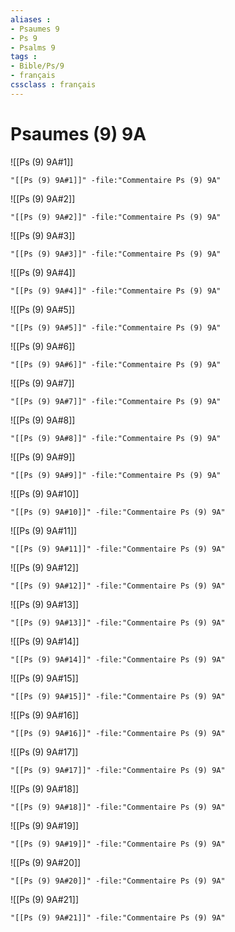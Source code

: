 ```yaml
---
aliases : 
- Psaumes 9
- Ps 9
- Psalms 9
tags : 
- Bible/Ps/9
- français
cssclass : français
---
```


# Psaumes (9) 9A

![[Ps (9) 9A#1]]

```query
"[[Ps (9) 9A#1]]" -file:"Commentaire Ps (9) 9A"
```

![[Ps (9) 9A#2]]

```query
"[[Ps (9) 9A#2]]" -file:"Commentaire Ps (9) 9A"
```

![[Ps (9) 9A#3]]

```query
"[[Ps (9) 9A#3]]" -file:"Commentaire Ps (9) 9A"
```

![[Ps (9) 9A#4]]

```query
"[[Ps (9) 9A#4]]" -file:"Commentaire Ps (9) 9A"
```

![[Ps (9) 9A#5]]

```query
"[[Ps (9) 9A#5]]" -file:"Commentaire Ps (9) 9A"
```

![[Ps (9) 9A#6]]

```query
"[[Ps (9) 9A#6]]" -file:"Commentaire Ps (9) 9A"
```

![[Ps (9) 9A#7]]

```query
"[[Ps (9) 9A#7]]" -file:"Commentaire Ps (9) 9A"
```

![[Ps (9) 9A#8]]

```query
"[[Ps (9) 9A#8]]" -file:"Commentaire Ps (9) 9A"
```

![[Ps (9) 9A#9]]

```query
"[[Ps (9) 9A#9]]" -file:"Commentaire Ps (9) 9A"
```

![[Ps (9) 9A#10]]

```query
"[[Ps (9) 9A#10]]" -file:"Commentaire Ps (9) 9A"
```

![[Ps (9) 9A#11]]

```query
"[[Ps (9) 9A#11]]" -file:"Commentaire Ps (9) 9A"
```

![[Ps (9) 9A#12]]

```query
"[[Ps (9) 9A#12]]" -file:"Commentaire Ps (9) 9A"
```

![[Ps (9) 9A#13]]

```query
"[[Ps (9) 9A#13]]" -file:"Commentaire Ps (9) 9A"
```

![[Ps (9) 9A#14]]

```query
"[[Ps (9) 9A#14]]" -file:"Commentaire Ps (9) 9A"
```

![[Ps (9) 9A#15]]

```query
"[[Ps (9) 9A#15]]" -file:"Commentaire Ps (9) 9A"
```

![[Ps (9) 9A#16]]

```query
"[[Ps (9) 9A#16]]" -file:"Commentaire Ps (9) 9A"
```

![[Ps (9) 9A#17]]

```query
"[[Ps (9) 9A#17]]" -file:"Commentaire Ps (9) 9A"
```

![[Ps (9) 9A#18]]

```query
"[[Ps (9) 9A#18]]" -file:"Commentaire Ps (9) 9A"
```

![[Ps (9) 9A#19]]

```query
"[[Ps (9) 9A#19]]" -file:"Commentaire Ps (9) 9A"
```

![[Ps (9) 9A#20]]

```query
"[[Ps (9) 9A#20]]" -file:"Commentaire Ps (9) 9A"
```

![[Ps (9) 9A#21]]

```query
"[[Ps (9) 9A#21]]" -file:"Commentaire Ps (9) 9A"
```

